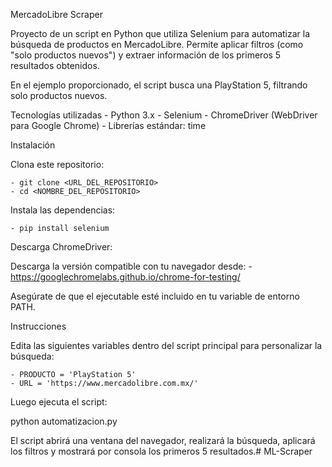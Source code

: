 MercadoLibre Scraper

Proyecto de un script en Python que utiliza Selenium para automatizar la búsqueda de productos en MercadoLibre. 
Permite aplicar filtros (como "solo productos nuevos") y extraer información de los primeros 5 resultados obtenidos.

 En el ejemplo proporcionado, el script busca una PlayStation 5, filtrando solo productos nuevos.

Tecnologías utilizadas
    - Python 3.x
    - Selenium
    - ChromeDriver (WebDriver para Google Chrome)
    - Librerías estándar: time

Instalación

Clona este repositorio:

    - git clone <URL_DEL_REPOSITORIO>
    - cd <NOMBRE_DEL_REPOSITORIO>

Instala las dependencias:

    - pip install selenium


Descarga ChromeDriver:

Descarga la versión compatible con tu navegador desde:
    - https://googlechromelabs.github.io/chrome-for-testing/

Asegúrate de que el ejecutable esté incluido en tu variable de entorno PATH.


Instrucciones

Edita las siguientes variables dentro del script principal para personalizar la búsqueda:

    - PRODUCTO = 'PlayStation 5'
    - URL = 'https://www.mercadolibre.com.mx/'


Luego ejecuta el script:

python automatizacion.py


El script abrirá una ventana del navegador, realizará la búsqueda, aplicará los filtros y mostrará por consola los primeros 5 resultados.# ML-Scraper
